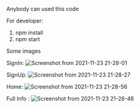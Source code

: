 Anybody can used this code  




For developer:

1. npm install
2. npm start

Some images 

SignIn:
![Screenshot from 2021-11-23 21-28-01](https://user-images.githubusercontent.com/38357131/143059034-772e6b83-ca4d-4fc4-abbf-53c5345b35ae.png)

SignUp:
![Screenshot from 2021-11-23 21-28-27](https://user-images.githubusercontent.com/38357131/143059044-192f2c6b-3fd5-46b8-b9ec-342927cf1ee4.png)


Home:
![Screenshot from 2021-11-23 21-28-56](https://user-images.githubusercontent.com/38357131/143059154-88bec8a7-db21-4f75-a63f-a41f87c4d90a.png)

Full Info :
![Screenshot from 2021-11-23 21-26-46](https://user-images.githubusercontent.com/38357131/143059276-1956d6da-f3c7-41d5-9388-902109f703e0.png)
